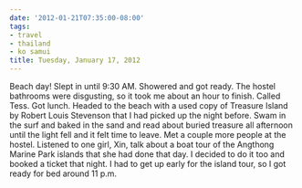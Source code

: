 ```yaml
---
date: '2012-01-21T07:35:00-08:00'
tags:
- travel
- thailand
- ko samui
title: Tuesday, January 17, 2012
---
```


Beach day! Slept in until 9:30 AM. Showered and got ready. The hostel bathrooms were disgusting, so it took me about an hour to finish. Called Tess. Got lunch. Headed to the beach with a used copy of Treasure Island by Robert Louis Stevenson that I had picked up the night before. Swam in the surf and baked in the sand and read about buried treasure all afternoon until the light fell and it felt time to leave. Met a couple more people at the hostel. Listened to one girl, Xin, talk about a boat tour of the Angthong Marine Park islands that she had done that day. I decided to do it too and booked a ticket that night. I had to get up early for the island tour, so I got ready for bed around 11 p.m.

